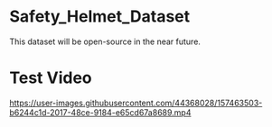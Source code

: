 # Safety_Helmet_Dataset

This dataset will be open-source in the near future.

# Test Video

https://user-images.githubusercontent.com/44368028/157463503-b6244c1d-2017-48ce-9184-e65cd67a8689.mp4

